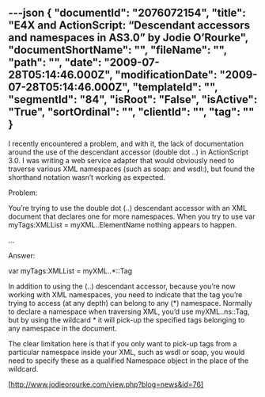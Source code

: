---json
{
  "documentId": "2076072154",
  "title": "E4X and ActionScript: “Descendant accessors and namespaces in AS3.0” by Jodie O’Rourke",
  "documentShortName": "",
  "fileName": "",
  "path": "",
  "date": "2009-07-28T05:14:46.000Z",
  "modificationDate": "2009-07-28T05:14:46.000Z",
  "templateId": "",
  "segmentId": "84",
  "isRoot": "False",
  "isActive": "True",
  "sortOrdinal": "",
  "clientId": "",
  "tag": ""
}
---

I recently encountered a problem, and with it, the lack of documentation around the use of the descendant accessor (double dot ..) in ActionScript 3.0. I was writing a web service adapter that would obviously need to traverse various XML namespaces (such as soap: and wsdl:), but found the shorthand notation wasn’t working as expected.

Problem:

You’re trying to use the double dot (..) descendant accessor with an XML document that declares one for more namespaces. When you try to use var myTags:XMLList = myXML..ElementName nothing appears to happen.

…

Answer:

var myTags:XMLList = myXML..*::Tag

In addition to using the (..) descendant accessor, because you’re now working with XML namespaces, you need to indicate that the tag you’re trying to access (at any depth) can belong to any (*) namespace. Normally to declare a namespace when traversing XML, you’d use myXML..ns::Tag, but by using the wildcard * it will pick-up the specified tags belonging to any namespace in the document.

The clear limitation here is that if you only want to pick-up tags from a particular namespace inside your XML, such as wsdl or soap, you would need to specify these as a qualified Namespace object in the place of the wildcard.

[http://www.jodieorourke.com/view.php?blog=news&id=76]
